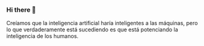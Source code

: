 ### Hi there 👋

Creíamos que la inteligencia artificial haría inteligentes a las máquinas, pero lo que verdaderamente está sucediendo es que está potenciando la inteligencia de los humanos.


<!--
**handradegiron/handradegiron** is a ✨ _special_ ✨ repository because its `README.md` (this file) appears on your GitHub profile.

Here are some ideas to get you started:

- 🔭 I’m currently working on ...
- 🌱 I’m currently learning ...
- 👯 I’m looking to collaborate on ...
- 🤔 I’m looking for help with ...
- 💬 Ask me about ...
- 📫 How to reach me: ...
- 😄 Pronouns: ...
- ⚡ Fun fact: ...
-->
